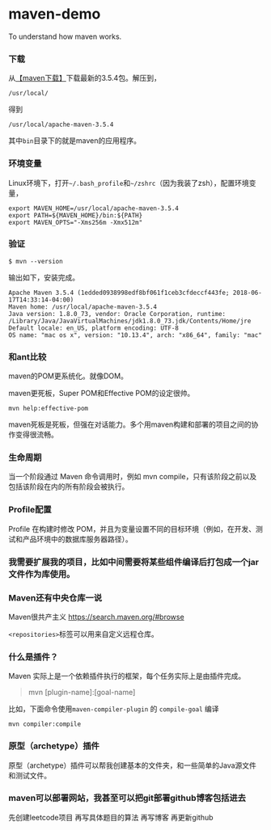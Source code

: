 # maven-demo
To understand how maven works.
### 下载
从[【maven下载】](http://maven.apache.org/download.cgi#)下载最新的3.5.4包。解压到，
```
/usr/local/
```
得到
```
/usr/local/apache-maven-3.5.4
```
其中`bin`目录下的就是maven的应用程序。

### 环境变量
Linux环境下，打开`~/.bash_profile`和`~/zshrc`（因为我装了zsh），配置环境变量，
```
export MAVEN_HOME=/usr/local/apache-maven-3.5.4
export PATH=${MAVEN_HOME}/bin:${PATH}
export MAVEN_OPTS="-Xms256m -Xmx512m"
```

### 验证
```
$ mvn --version
```

输出如下，安装完成。
```
Apache Maven 3.5.4 (1edded0938998edf8bf061f1ceb3cfdeccf443fe; 2018-06-17T14:33:14-04:00)
Maven home: /usr/local/apache-maven-3.5.4
Java version: 1.8.0_73, vendor: Oracle Corporation, runtime: /Library/Java/JavaVirtualMachines/jdk1.8.0_73.jdk/Contents/Home/jre
Default locale: en_US, platform encoding: UTF-8
OS name: "mac os x", version: "10.13.4", arch: "x86_64", family: "mac"
```

### 和ant比较
maven的POM更系统化。就像DOM。

maven更死板，Super POM和Effective POM的设定很帅。

```
mvn help:effective-pom
```

maven死板是死板，但强在对话能力。多个用maven构建和部署的项目之间的协作变得很流畅。

### 生命周期
当一个阶段通过 Maven 命令调用时，例如 mvn compile，只有该阶段之前以及包括该阶段在内的所有阶段会被执行。

### Profile配置
Profile 在构建时修改 POM，并且为变量设置不同的目标环境（例如，在开发、测试和产品环境中的数据库服务器路径）。


### 我需要扩展我的项目，比如中间需要将某些组件编译后打包成一个jar文件作为库使用。

### Maven还有中央仓库一说
Maven很共产主义
<https://search.maven.org/#browse>

`<repositories>`标签可以用来自定义远程仓库。

### 什么是插件？
Maven 实际上是一个依赖插件执行的框架，每个任务实际上是由插件完成。
> mvn [plugin-name]:[goal-name]

比如，下面命令使用`maven-compiler-plugin` 的 `compile-goal` 编译
```
mvn compiler:compile
```

### 原型（archetype）插件
原型（archetype）插件可以帮我创建基本的文件夹，和一些简单的Java源文件和测试文件。


### maven可以部署网站，我甚至可以把git部署github博客包括进去
先创建leetcode项目
再写具体题目的算法
再写博客
再更新github
